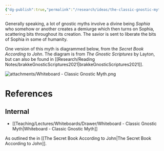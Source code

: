 ```yaml
---
{"dg-publish":true,"permalink":"/research/ideas/the-classic-gnostic-myth/","tags":["gardenEntry"]}
---
```



Generally speaking, a lot of gnostic myths involve a divine being *Sophia* who somehow or another creates a demiurge which then turns on Sophia, scattering bits throughout its creation.  The savior is sent to liberate the bits of Sophia in some of humanity.

One version of this myth is diagrammed below, from the *Secret Book According to John*.  The diagram is from *The Gnostic Scriptures* by Layton, but can also be found in [[Research/Reading Notes/brakkeGnosticScriptures2021\|brakkeGnosticScriptures2021]].

![attachments/Whiteboard - Classic Gnostic Myth.png](/img/user/attachments/Whiteboard%20-%20Classic%20Gnostic%20Myth.png)

# References
## Internal
- [[Teaching/Lectures/Whiteboards/Drawer/Whiteboard - Classic Gnostic Myth\|Whiteboard - Classic Gnostic Myth]]

As outlined the in [[The Secret Book According to John\|The Secret Book According to John]].